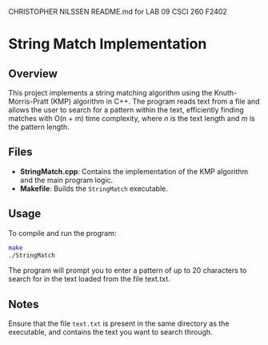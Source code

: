 CHRISTOPHER NILSSEN README.md for LAB 09 CSCI 260 F2402
# String Match Implementation

## Overview
This project implements a string matching algorithm using the Knuth-Morris-Pratt (KMP) algorithm in C++. The program reads text from a file and allows the user to search for a pattern within the text, efficiently finding matches with O(n + m) time complexity, where *n* is the text length and *m* is the pattern length.

## Files
- **StringMatch.cpp**: Contains the implementation of the KMP algorithm and the main program logic.
- **Makefile**: Builds the `StringMatch` executable.

## Usage
To compile and run the program:
```bash
make
./StringMatch
```

The program will prompt you to enter a pattern of up to 20 characters to search for in the text loaded from the file text.txt.

## Notes
Ensure that the file `text.txt` is present in the same directory as the executable, and contains the text you want to search through.